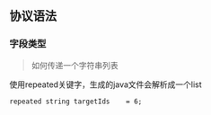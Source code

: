 ## 协议语法

### 字段类型

> 如何传递一个字符串列表

使用repeated关键字，生成的java文件会解析成一个list

```
repeated string targetIds    = 6;

```
